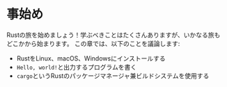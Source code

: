 <!--
# Getting Started
-->

# 事始め

<!--
Let’s start your Rust journey! There’s a lot to learn, but every journey starts
somewhere. In this chapter, we’ll discuss:
-->

Rustの旅を始めましょう！学ぶべきことはたくさんありますが、いかなる旅もどこかから始まります。
この章では、以下のことを議論します:

<!--
* Installing Rust on Linux, macOS, and Windows
* Writing a program that prints `Hello, world!`
* Using `cargo`, Rust’s package manager and build system
-->

* RustをLinux、macOS、Windowsにインストールする
* `Hello, world!`と出力するプログラムを書く
* `cargo`というRustのパッケージマネージャ兼ビルドシステムを使用する
